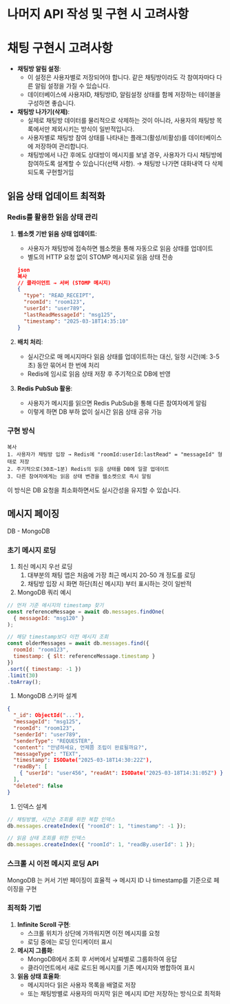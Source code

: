 # 나머지 API 작성 및 구현 시 고려사항

# 채팅 구현시 고려사항

- **채팅방 알림 설정**:
    - 이 설정은 사용자별로 저장되어야 합니다. 같은 채팅방이라도 각 참여자마다 다른 알림 설정을 가질 수 있습니다.
    - 데이터베이스에 사용자ID, 채팅방ID, 알림설정 상태를 함께 저장하는 테이블을 구성하면 좋습니다.
- **채팅방 나가기(삭제)**:
    - 실제로 채팅방 데이터를 물리적으로 삭제하는 것이 아니라, 사용자의 채팅방 목록에서만 제외시키는 방식이 일반적입니다.
    - 사용자별로 채팅방 참여 상태를 나타내는 플래그(활성/비활성)를 데이터베이스에 저장하여 관리합니다.
    - 채팅방에서 나간 후에도 상대방이 메시지를 보낼 경우, 사용자가 다시 채팅방에 참여하도록 설계할 수 있습니다(선택 사항). → 채팅방 나가면 대화내역 다 삭제 되도록 구현할거임

## 읽음 상태 업데이트 최적화

### Redis를 활용한 읽음 상태 관리

1. **웹소켓 기반 읽음 상태 업데이트**:
    - 사용자가 채팅방에 접속하면 웹소켓을 통해 자동으로 읽음 상태를 업데이트
    - 별도의 HTTP 요청 없이 STOMP 메시지로 읽음 상태 전송
    
    ```json
    json
    복사
    // 클라이언트 → 서버 (STOMP 메시지)
    {
      "type": "READ_RECEIPT",
      "roomId": "room123",
      "userId": "user789",
      "lastReadMessageId": "msg125",
      "timestamp": "2025-03-18T14:35:10"
    }
    
    ```
    
2. **배치 처리**:
    - 실시간으로 매 메시지마다 읽음 상태를 업데이트하는 대신, 일정 시간(예: 3-5초) 동안 묶어서 한 번에 처리
    - Redis에 임시로 읽음 상태 저장 후 주기적으로 DB에 반영
3. **Redis PubSub 활용**:
    - 사용자가 메시지를 읽으면 Redis PubSub을 통해 다른 참여자에게 알림
    - 이렇게 하면 DB 부하 없이 실시간 읽음 상태 공유 가능

### 구현 방식

```
복사
1. 사용자가 채팅방 입장 → Redis에 "roomId:userId:lastRead" = "messageId" 형태로 저장
2. 주기적으로(30초~1분) Redis의 읽음 상태를 DB에 일괄 업데이트
3. 다른 참여자에게는 읽음 상태 변경을 웹소켓으로 즉시 알림

```

이 방식은 DB 요청을 최소화하면서도 실시간성을 유지할 수 있습니다.

## 메시지 페이징

DB - MongoDB

### 초기 메시지 로딩

1. 최신 메시지 우선 로딩 
    1. 대부분의 채팅 앱은 처음에 가장 최근 메시지 20-50 개 정도를 로딩
    2. 채팅방 입장 시 화면 하단(최신 메시지) 부터 표시하는 것이 일반적
2. MongoDB 쿼리 예시

```jsx
// 먼저 기준 메시지의 timestamp 찾기
const referenceMessage = await db.messages.findOne(
  { messageId: "msg120" }
);

// 해당 timestamp보다 이전 메시지 조회
const olderMessages = await db.messages.find({
  roomId: "room123",
  timestamp: { $lt: referenceMessage.timestamp }
})
.sort({ timestamp: -1 })
.limit(30)
.toArray();
```

1. MongoDB 스키마 설계

```json
{
  "_id": ObjectId("..."),
  "messageId": "msg125",
  "roomId": "room123",
  "senderId": "user789",
  "senderType": "REQUESTER",
  "content": "안녕하세요, 언제쯤 조립이 완료될까요?",
  "messageType": "TEXT",
  "timestamp": ISODate("2025-03-18T14:30:22Z"),
  "readBy": [
    { "userId": "user456", "readAt": ISODate("2025-03-18T14:31:05Z") }
  ],
  "deleted": false
}
```

1. 인덱스 설계

```jsx
// 채팅방별, 시간순 조회를 위한 복합 인덱스
db.messages.createIndex({ "roomId": 1, "timestamp": -1 });

// 읽음 상태 조회를 위한 인덱스
db.messages.createIndex({ "roomId": 1, "readBy.userId": 1 });
```

### 스크롤 시 이전 메시지 로딩 API

MongoDB 는 커서 기반 페이징이 효율적 → 메시지 ID 나 timestamp를 기준으로 페이징을 구현

### 최적화 기법

1. **Infinite Scroll 구현**:
    - 스크롤 위치가 상단에 가까워지면 이전 메시지를 요청
    - 로딩 중에는 로딩 인디케이터 표시
2. **메시지 그룹화**:
    - MongoDB에서 조회 후 서버에서 날짜별로 그룹화하여 응답
    - 클라이언트에서 새로 로드된 메시지를 기존 메시지와 병합하여 표시
3. **읽음 상태 효율화**:
    - 메시지마다 읽은 사용자 목록을 배열로 저장
    - 또는 채팅방별로 사용자의 마지막 읽은 메시지 ID만 저장하는 방식으로 최적화
